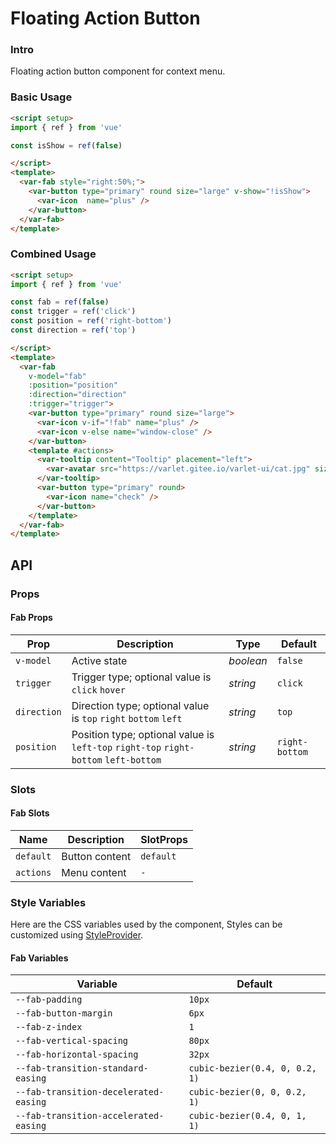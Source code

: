 # Floating Action Button

### Intro

Floating action button component for context menu.


### Basic Usage

```html
<script setup>
import { ref } from 'vue'

const isShow = ref(false)

</script>
<template>
  <var-fab style="right:50%;">
    <var-button type="primary" round size="large" v-show="!isShow">
      <var-icon  name="plus" />
    </var-button>
  </var-fab>
</template>
```

### Combined Usage

```html
<script setup>
import { ref } from 'vue'

const fab = ref(false)
const trigger = ref('click')
const position = ref('right-bottom')
const direction = ref('top')

</script>
<template>
  <var-fab 
    v-model="fab" 
    :position="position" 
    :direction="direction" 
    :trigger="trigger">
    <var-button type="primary" round size="large">
      <var-icon v-if="!fab" name="plus" />
      <var-icon v-else name="window-close" />
    </var-button>
    <template #actions>
      <var-tooltip content="Tooltip" placement="left">
        <var-avatar src="https://varlet.gitee.io/varlet-ui/cat.jpg" size="mini" />
      </var-tooltip>
      <var-button type="primary" round>
        <var-icon name="check" />
      </var-button>
    </template>
  </var-fab>
</template>
```

## API

### Props

#### Fab Props

| Prop              | Description                                                               | Type     | Default        |
|------------------|-----------------------------------------------------------------   |----------|----------------|
| `v-model`        | Active state                                                       | _boolean_ | `false`        |
| `trigger`        | Trigger type; optional value is `click` `hover`                    | _string_ | `click`         |
| `direction`      | Direction type; optional value is `top` `right` `bottom` `left`    | _string_ | `top`           |
| `position`       | Position type; optional value is `left-top` `right-top` `right-bottom` `left-bottom` | _string_ | `right-bottom` |

### Slots

#### Fab Slots

| Name | Description | SlotProps |
| --- | --- | --- |
| `default` | Button content | `default` |
| `actions` | Menu content | `-` |


### Style Variables
Here are the CSS variables used by the component, Styles can be customized using [StyleProvider](#/en-US/style-provider).

#### Fab Variables

| Variable | Default |
| --- | --- |
| `--fab-padding` | `10px` |
| `--fab-button-margin` | `6px`|
| `--fab-z-index` |  `1`|
| `--fab-vertical-spacing` | `80px`|
| `--fab-horizontal-spacing` | `32px`|
| `--fab-transition-standard-easing` | `cubic-bezier(0.4, 0, 0.2, 1)`|
| `--fab-transition-decelerated-easing` | `cubic-bezier(0, 0, 0.2, 1)`|
| `--fab-transition-accelerated-easing` | `cubic-bezier(0.4, 0, 1, 1)`|